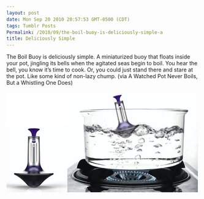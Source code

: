 ```yaml
---
layout: post
date: Mon Sep 20 2010 20:57:53 GMT-0500 (CDT)
tags: Tumblr Posts
Permalink: /2010/09/the-boil-buoy-is-deliciously-simple-a
title: Deliciously Simple
---
```


The Boil Buoy is deliciously simple. A miniaturized buoy that floats inside your pot, jingling its bells when the agitated seas begin to boil. You hear the bell, you know it&rsquo;s time to cook. Or, you could just stand there and stare at the pot. Like some kind of non-lazy chump. (via A Watched Pot Never Boils, But a Whistling One Does)

![](/public/assets/tumblr/tumblr_l92qsh3Da91qa4klho1_500.jpg)
